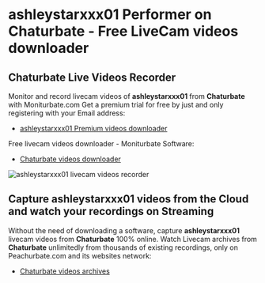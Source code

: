 # ashleystarxxx01 Performer on Chaturbate - Free LiveCam videos downloader

## Chaturbate Live Videos Recorder

Monitor and record livecam videos of **ashleystarxxx01** from **Chaturbate** with Moniturbate.com
Get a premium trial for free by just and only registering with your Email address:
* [ashleystarxxx01 Premium videos downloader](https://moniturbate.com/request-demo-licence-key.html)

Free livecam videos downloader - Moniturbate Software:
* [Chaturbate videos downloader](https://moniturbate.com/moniturbate-download-software.html)

![ashleystarxxx01 livecam videos recorder](https://peachurnet.com/templates/moniturbate-software.png)


## Capture ashleystarxxx01 videos from the Cloud and watch your recordings on Streaming

Without the need of downloading a software, capture **ashleystarxxx01** livecam videos from **Chaturbate** 100% online.
Watch Livecam archives from **Chaturbate** unlimitedly from thousands of existing recordings, only on Peachurbate.com and its websites network:
* [Chaturbate videos archives](https://peachurnet.com/)